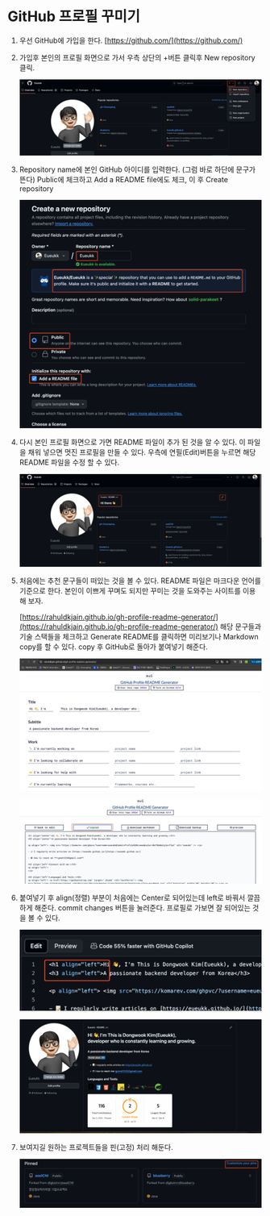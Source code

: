 # GitHub 프로필 꾸미기

1. 우선 GitHub에 가입을 한다.
[https://github.com/](https://github.com/)
2. 가입후 본인의 프로필 화면으로 가서 우측 상단의 +버튼 클릭후 New repository 클릭.
    
    ![Untitled](https://github.com/Eueukk/Eueukk.github.io/raw/master/_posts/2024-07-13-GitHub%20Profile%20Decoration%20Img/Untitled.png)
    
3. Repository name에 본인 GitHub 아이디를 입력한다. (그럼 바로 하단에 문구가 뜬다)
Public에 체크하고 Add a README file에도 체크, 이 후 Create repository
    
    ![Untitled](https://github.com/Eueukk/Eueukk.github.io/raw/master/_posts/2024-07-13-GitHub%20Profile%20Decoration%20Img/Untitled%201.png)
    
4. 다시 본인 프로필 화면으로 가면 README 파일이 추가 된 것을 알 수 있다. 
이 파일을 채워 넣으면 멋진 프로필을 만들 수 있다.
우측에 연필(Edit)버튼을 누르면 해당 README 파일을 수정 할 수 있다. 
    
    ![Untitled](https://github.com/Eueukk/Eueukk.github.io/raw/master/_posts/2024-07-13-GitHub%20Profile%20Decoration%20Img/Untitled%202.png)
    
5. 처음에는 추천 문구들이 떠있는 것을 볼 수 있다.
README 파일은 마크다운 언어를 기준으로 한다.
본인이 이쁘게 꾸며도 되지만 꾸미는 것을 도와주는 사이트를 이용해 보자.
    
    [https://rahuldkjain.github.io/gh-profile-readme-generator/](https://rahuldkjain.github.io/gh-profile-readme-generator/)
    해당 문구들과 기술 스택들을 체크하고 Generate README를 클릭하면 미리보기나 Markdown copy를 할 수 있다. copy 후 GitHub로 돌아가 붙여넣기 해준다.
    
    ![Untitled](https://github.com/Eueukk/Eueukk.github.io/raw/master/_posts/2024-07-13-GitHub%20Profile%20Decoration%20Img/Untitled%203.png)
    
    ![Untitled](https://github.com/Eueukk/Eueukk.github.io/raw/master/_posts/2024-07-13-GitHub%20Profile%20Decoration%20Img/Untitled%204.png)
    
6. 붙여넣기 후 align(정렬) 부분이 처음에는 Center로 되어있는데 left로 바꿔서 깔끔하게 해준다.
commit changes 버튼을 눌러준다. 프로필로 가보면 잘 되어있는 것을 볼 수 있다.
    
    ![Untitled](https://github.com/Eueukk/Eueukk.github.io/raw/master/_posts/2024-07-13-GitHub%20Profile%20Decoration%20Img/Untitled%205.png)
    
    ![Untitled](https://github.com/Eueukk/Eueukk.github.io/raw/master/_posts/2024-07-13-GitHub%20Profile%20Decoration%20Img/Untitled%206.png)
    
7. 보여지길 원하는 프로젝트들을 핀(고정) 처리 해둔다.
    
    ![Untitled](https://github.com/Eueukk/Eueukk.github.io/raw/master/_posts/2024-07-13-GitHub%20Profile%20Decoration%20Img/Untitled%207.png)
